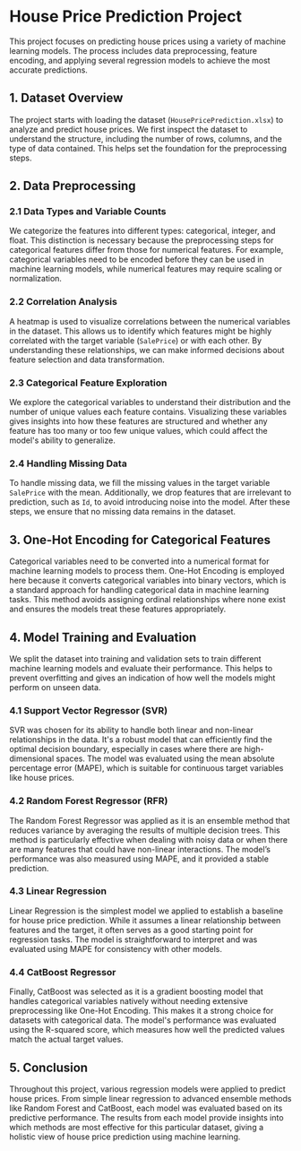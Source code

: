 # House Price Prediction Project

This project focuses on predicting house prices using a variety of machine learning models. The process includes data preprocessing, feature encoding, and applying several regression models to achieve the most accurate predictions.

## 1. Dataset Overview

The project starts with loading the dataset (`HousePricePrediction.xlsx`) to analyze and predict house prices. We first inspect the dataset to understand the structure, including the number of rows, columns, and the type of data contained. This helps set the foundation for the preprocessing steps.

## 2. Data Preprocessing

### 2.1 Data Types and Variable Counts

We categorize the features into different types: categorical, integer, and float. This distinction is necessary because the preprocessing steps for categorical features differ from those for numerical features. For example, categorical variables need to be encoded before they can be used in machine learning models, while numerical features may require scaling or normalization.

### 2.2 Correlation Analysis

A heatmap is used to visualize correlations between the numerical variables in the dataset. This allows us to identify which features might be highly correlated with the target variable (`SalePrice`) or with each other. By understanding these relationships, we can make informed decisions about feature selection and data transformation.

### 2.3 Categorical Feature Exploration

We explore the categorical variables to understand their distribution and the number of unique values each feature contains. Visualizing these variables gives insights into how these features are structured and whether any feature has too many or too few unique values, which could affect the model's ability to generalize.

### 2.4 Handling Missing Data

To handle missing data, we fill the missing values in the target variable `SalePrice` with the mean. Additionally, we drop features that are irrelevant to prediction, such as `Id`, to avoid introducing noise into the model. After these steps, we ensure that no missing data remains in the dataset.

## 3. One-Hot Encoding for Categorical Features

Categorical variables need to be converted into a numerical format for machine learning models to process them. One-Hot Encoding is employed here because it converts categorical variables into binary vectors, which is a standard approach for handling categorical data in machine learning tasks. This method avoids assigning ordinal relationships where none exist and ensures the models treat these features appropriately.

## 4. Model Training and Evaluation

We split the dataset into training and validation sets to train different machine learning models and evaluate their performance. This helps to prevent overfitting and gives an indication of how well the models might perform on unseen data.

### 4.1 Support Vector Regressor (SVR)

SVR was chosen for its ability to handle both linear and non-linear relationships in the data. It's a robust model that can efficiently find the optimal decision boundary, especially in cases where there are high-dimensional spaces. The model was evaluated using the mean absolute percentage error (MAPE), which is suitable for continuous target variables like house prices.

### 4.2 Random Forest Regressor (RFR)

The Random Forest Regressor was applied as it is an ensemble method that reduces variance by averaging the results of multiple decision trees. This method is particularly effective when dealing with noisy data or when there are many features that could have non-linear interactions. The model’s performance was also measured using MAPE, and it provided a stable prediction.

### 4.3 Linear Regression

Linear Regression is the simplest model we applied to establish a baseline for house price prediction. While it assumes a linear relationship between features and the target, it often serves as a good starting point for regression tasks. The model is straightforward to interpret and was evaluated using MAPE for consistency with other models.

### 4.4 CatBoost Regressor

Finally, CatBoost was selected as it is a gradient boosting model that handles categorical variables natively without needing extensive preprocessing like One-Hot Encoding. This makes it a strong choice for datasets with categorical data. The model's performance was evaluated using the R-squared score, which measures how well the predicted values match the actual target values.

## 5. Conclusion

Throughout this project, various regression models were applied to predict house prices. From simple linear regression to advanced ensemble methods like Random Forest and CatBoost, each model was evaluated based on its predictive performance. The results from each model provide insights into which methods are most effective for this particular dataset, giving a holistic view of house price prediction using machine learning.
